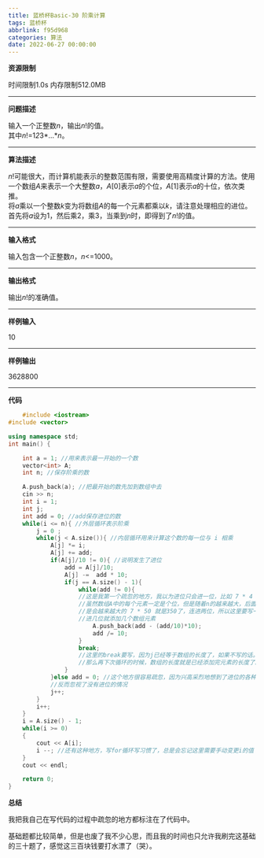 ```yaml
---
title: 蓝桥杯Basic-30 阶乘计算
tags: 蓝桥杯
abbrlink: f95d968
categories: 算法
date: 2022-06-27 00:00:00
---
```


**资源限制**

时间限制1.0s 内存限制512.0MB



----

**问题描述**

 输入一个正整数*n*，输出*n*!的值。  
 其中*n*!=1*2*3*…**n*。

<!-- more -->

----

**算法描述**

*n*!可能很大，而计算机能表示的整数范围有限，需要使用高精度计算的方法。使用一个数组*A*来表示一个大整数*a*，*A*[0]表示*a*的个位，*A*[1]表示*a*的十位，依次类推。  
 将*a*乘以一个整数*k*变为将数组*A*的每一个元素都乘以*k*，请注意处理相应的进位。  
 首先将*a*设为1，然后乘2，乘3，当乘到*n*时，即得到了*n*!的值。

---



**输入格式**

 输入包含一个正整数*n*，*n*<=1000。



---

**输出格式**

输出*n*!的准确值。



---



**样例输入**

10



---



**样例输出**

3628800



---





**代码**

```cpp
    #include <iostream>
#include <vector>

using namespace std;
int main() {

    int a = 1; //用来表示最一开始的一个数
    vector<int> A;
    int n; //保存阶乘的数

    A.push_back(a); //把最开始的数先加到数组中去
    cin >> n;
    int i = 1;
    int j;
    int add = 0; //add保存进位的数
    while(i <= n){ //外层循环表示阶乘
        j = 0 ;
        while(j < A.size()){ //内层循环用来计算这个数的每一位与 i 相乘
            A[j] *= i;
            A[j] += add; 
            if(A[j]/10 != 0){ //说明发生了进位
                add = A[j]/10;
                A[j] -=  add * 10;
                if(j == A.size() - 1){
                    while(add != 0){ 
                    //这是我第一个疏忽的地方，我以为进位只会进一位，比如 7 * 4
                    //虽然数组A中的每个元素一定是个位，但是随着n的越来越大，后面那个数
                    //是会越来越大的 7 * 50 就是350了，连进两位，所以这里要写一个循环
                    //进几位就添加几个数组元素
                        A.push_back(add - (add/10)*10);
                        add /= 10;
                    }
                    break;
                    //这里的break要写，因为j已经等于数组的长度了，如果不写的话。
                    //那么再下次循环的时候，数组的长度就是已经添加完元素的长度了。                
                }
            }else add = 0; //这个地方很容易疏忽，因为兴高采烈地想到了进位的各种情况
            //反而忽视了没有进位的情况        
            j++;
        }
        i++;
    }
    i = A.size() - 1;
    while(i >= 0)
    {
        cout << A[i];
        i --; //还有这种地方，写for循环写习惯了，总是会忘记这里需要手动变更i的值
    }
    cout << endl;

    return 0;
}

```





**总结**

我把我自己在写代码的过程中疏忽的地方都标注在了代码中。

基础题都比较简单，但是也废了我不少心思，而且我的时间也只允许我刷完这基础的三十题了，感觉这三百块钱要打水漂了（哭）。



